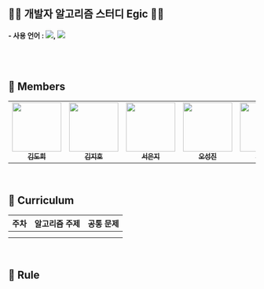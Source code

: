 ## 👩‍💻 개발자 알고리즘 스터디 Egic 👨‍💻
#### - 사용 언어 : <img  src="https://img.shields.io/badge/Java-007396?style=flat-square&logo=Java&logoColor=white"/>, <img  src="https://img.shields.io/badge/Python-007396?style=flat-square&logo=Python&logoColor=white"/>

<br/>
<br/>

## 📍 Members
<table>
  <tr>
    <td align="center"><a href="https://github.com/ZIHOKIM"><img src="" width="100px;" alt=""/><br /><img src="" widt="100px"><br /><sub><b>김도희</b></sub></a><br /></td>    
    <td align="center"><a href="https://github.com/ehgml0805"><img src="" width="100px;" alt=""/><br /><img src="" widt="100px"><br /><sub><b>김지호</b></sub></a><br /></td>
    <td align="center"><a href="https://github.com/luckhunger"><img src="" width="100px;" alt=""/><br /><img src="" widt="100px"><br /><sub><b>서은지</b></sub></a><br /></td>
    <td align="center"><a href="https://github.com/TTstream"><img src="" width="100px;" alt=""/><br /><img src="" widt="100px"><br /><sub><b>오성진</b></sub></a><br /></td>
    <td align="center"><a href="https://github.com/ChoiJaeDuk"><img src="" width="100px;" alt=""/><br /><img src="" widt="100px"><br /><sub><b>최재덕</b></sub></a><br /></td>     
  </tr>
</table>

<br/>

## 📍 Curriculum

| 주차 | 알고리즘 주제          | 공통 문제                                                    |
| ---- | --------------------- | ------------------------------------------------------------ |
|      |                       |                                                              |
|      |                       |                                                              |

<br/>

## 📍 Rule


